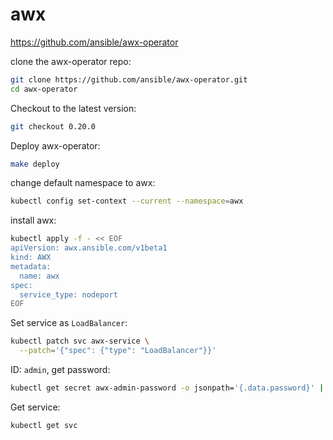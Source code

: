 # awx

https://github.com/ansible/awx-operator

clone the awx-operator repo:
```bash
git clone https://github.com/ansible/awx-operator.git
cd awx-operator
```

Checkout to the latest version:
```bash
git checkout 0.20.0
```

Deploy awx-operator:
```bash
make deploy
```

change default namespace to awx:
```bash
kubectl config set-context --current --namespace=awx
```

install awx:
```bash
kubectl apply -f - << EOF
apiVersion: awx.ansible.com/v1beta1
kind: AWX
metadata:
  name: awx
spec:
  service_type: nodeport
EOF
```

Set service as `LoadBalancer`:
```bash
kubectl patch svc awx-service \
  --patch='{"spec": {"type": "LoadBalancer"}}'
```

ID: `admin`, get password:
```bash
kubectl get secret awx-admin-password -o jsonpath='{.data.password}' | base64 -d
```

Get service:
```bash
kubectl get svc
```


